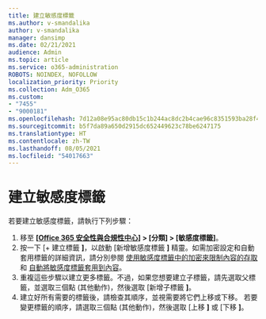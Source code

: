 ```yaml
---
title: 建立敏感度標籤
ms.author: v-smandalika
author: v-smandalika
manager: dansimp
ms.date: 02/21/2021
audience: Admin
ms.topic: article
ms.service: o365-administration
ROBOTS: NOINDEX, NOFOLLOW
localization_priority: Priority
ms.collection: Adm_O365
ms.custom:
- "7455"
- "9000181"
ms.openlocfilehash: 7d12a08e95ac80db15c1b244ac8dc2b4cae96c8351593ba28f4f4a9790dada4f
ms.sourcegitcommit: b5f7da89a650d2915dc652449623c78be6247175
ms.translationtype: HT
ms.contentlocale: zh-TW
ms.lasthandoff: 08/05/2021
ms.locfileid: "54017663"
---
```

# <a name="create-a-sensitivity-label"></a>建立敏感度標籤

若要建立敏感度標籤，請執行下列步驟：

1. 移至 **[[Office 365 安全性與合規性中心](https://sip.protection.office.com/)] > [分類] > [敏感度標籤]**。
2. 按一下 [+ 建立標籤 **]**，以啟動 [新增敏感度標籤 **]** 精靈。如需加密設定和自動套用標籤的詳細資訊，請分別參閱 [使用敏感度標籤中的加密來限制內容的存取](/microsoft-365/compliance/encryption-sensitivity-labels)和 [自動將敏感度標籤套用到內容](/microsoft-365/compliance/apply-sensitivity-label-automatically)。
3. 重複這些步驟以建立更多標籤。不過，如果您想要建立子標籤，請先選取父標籤，並選取三個點 (其他動作)，然後選取 [新增子標籤 **]**。
4. 建立好所有需要的標籤後，請檢查其順序，並視需要將它們上移或下移。 若要變更標籤的順序，請選取三個點 (其他動作)，然後選取 [上移 **]** 或 [下移 **]**。 
